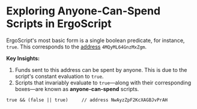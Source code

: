 # Exploring Anyone-Can-Spend Scripts in ErgoScript

ErgoScript's most basic form is a single boolean predicate, for instance, `true`. This corresponds to the [address](https://wallet.plutomonkey.com/p2s/?source=dHJ1ZQ==) `4MQyML64GnzMxZgm`.

**Key Insights:**

1. Funds sent to this address can be spent by anyone. This is due to the script's constant evaluation to `true`.
2. Scripts that invariably evaluate to `true`—along with their corresponding boxes—are known as **anyone-can-spend** scripts.

```
true && (false || true)     // address NwAyzZpF2KcXAGBJvPrAH
```

